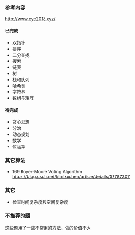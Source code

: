 ### 参考内容
http://www.cyc2018.xyz/

#### 已完成
* 双指针
* 排序
* 二分查找
* 搜索
* 链表
* 树
* 栈和队列
* 哈希表
* 字符串 
* 数组与矩阵

#### 待完成
* 贪心思想
* 分治
* 动态规划
* 数学
* 位运算

### 其它算法
* 169 Boyer-Moore Voting Algorithm https://blog.csdn.net/kimixuchen/article/details/52787307

### 其它
* 检查时间复杂度和空间复杂度

### 不推荐的题
这些题用了一些不常用的方法，做的价值不大
